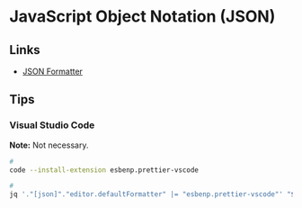 # JavaScript Object Notation (JSON)

## Links

- [JSON Formatter](https://jsonformatter.org/)

## Tips

### Visual Studio Code

**Note:** Not necessary.

```sh
#
code --install-extension esbenp.prettier-vscode

#
jq '."[json]"."editor.defaultFormatter" |= "esbenp.prettier-vscode"' "$PWD"/.vscode/settings.json | sponge "$PWD"/.vscode/settings.json
```
